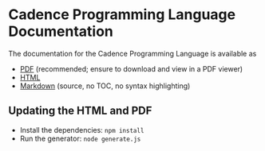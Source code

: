 # Cadence Programming Language Documentation

The documentation for the Cadence Programming Language is available as

  - [PDF](https://github.com/onflow/cadence/blob/master/docs/language.pdf) (recommended; ensure to download and view in a PDF viewer)
  - [HTML](https://github.com/onflow/cadence/blob/master/docs/language.html)
  - [Markdown](https://github.com/onflow/cadence/blob/master/docs/language.md) (source, no TOC, no syntax highlighting)


## Updating the HTML and PDF

- Install the dependencies: `npm install`
- Run the generator: `node generate.js`
